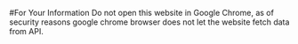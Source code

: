 #For Your Information
Do not open this website in Google Chrome, as of security reasons google chrome browser does not let the website fetch data from API.
